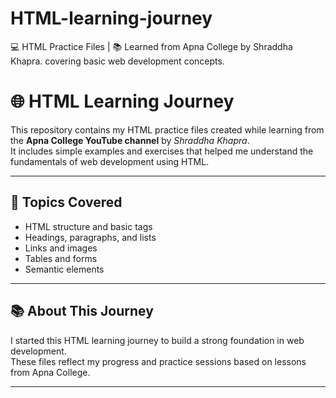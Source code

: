 # HTML-learning-journey
💻 HTML Practice Files | 📚 Learned from Apna College by Shraddha Khapra. covering basic web development concepts.

# 🌐 HTML Learning Journey

This repository contains my HTML practice files created while learning from the **Apna College YouTube channel** by *Shraddha Khapra*.  
It includes simple examples and exercises that helped me understand the fundamentals of web development using HTML.

---

## 🧠 Topics Covered
- HTML structure and basic tags  
- Headings, paragraphs, and lists  
- Links and images  
- Tables and forms  
- Semantic elements  

---

## 📚 About This Journey
I started this HTML learning journey to build a strong foundation in web development.  
These files reflect my progress and practice sessions based on lessons from Apna College.

---



